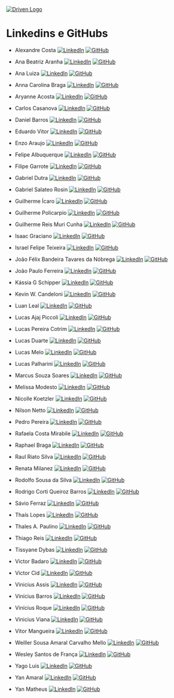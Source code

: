 [Driven Logo]: https://uploads-ssl.webflow.com/62235d098ddf9185c2d74422/622c0e0746587f694e5361b5_Driven_pink.png

[LinkedIn]: https://img.shields.io/badge/LinkedIn-4287f5?style=flat&logo=LinkedIn&logoColor=white

[GitHub]: https://img.shields.io/badge/GitHub-ff4791?style=flat&logo=github&logoColor=white

[![Driven Logo]](https://www.driven.com.br/)

# Linkedins e GitHubs

- Alexandre Costa
[![LinkedIn]](https://www.linkedin.com/in/alexandrecsilva6829/)
[![GitHub]](https://github.com/AlexandreCSilva)

- Ana Beatriz Aranha
[![LinkedIn]](https://www.linkedin.com/in/ana-aranha/)
[![GitHub]](https://github.com/ana-aranha)

- Ana Luiza
[![LinkedIn]](https://www.linkedin.com/in/analtfernandes/)
[![GitHub]](https://github.com/AnaLTFernandes)

- Anna Carolina Braga
[![LinkedIn]](https://www.linkedin.com/in/anna-carolina-braga-6b1086ba/)
[![GitHub]](https://github.com/anna-braga-jesus)

- Aryanne Acosta
[![LinkedIn]](https://www.linkedin.com/in/aryanne-acosta/)
[![GitHub]](https://github.com/aryanneacosta)

- Carlos Casanova
[![LinkedIn]](https://www.linkedin.com/in/carloscasanovad/)
[![GitHub]](https://github.com/carlosctu)

- Daniel Barros
[![LinkedIn]](https://www.linkedin.com/in/daniel-pq-barros/)
[![GitHub]](https://github.com/danielpqb)

- Eduardo Vitor
[![LinkedIn]](https://www.linkedin.com/in/eduardo-vitor-58a395239/)
[![GitHub]](https://github.com/EduardoVSR1995)

- Enzo Araujo
[![LinkedIn]](https://www.linkedin.com/in/enzo-araujo-b8422318a/)
[![GitHub]](https://github.com/enzojga)

- Felipe Albuquerque
[![LinkedIn]](https://www.linkedin.com/in/felipe-albuquerque-268604241/)
[![GitHub]](https://github.com/shaman87)

- Filipe Garrote
[![LinkedIn]](https://www.linkedin.com/in/filipegarrote/)
[![GitHub]](https://github.com/FilipeGarroteDev)

- Gabriel Dutra
[![LinkedIn]](https://www.linkedin.com/in/gabriel-dutra-411117194/)
[![GitHub]](https://github.com/ga-dutra)

- Gabriel Salateo Rosin
[![LinkedIn]](https://www.linkedin.com/in/gabriel-rosin/)
[![GitHub]](https://github.com/gabao55)

- Guilherme Ícaro
[![LinkedIn]](https://www.linkedin.com/in/guilhermeicarofr/)
[![GitHub]](https://github.com/guilhermeicarofr)

- Guilherme Policarpio
[![LinkedIn]](https://www.linkedin.com/in/guilhermepolicarpio/)
[![GitHub]](https://github.com/guilhermepolicarpio)

- Guilherme Reis Muri Cunha
[![LinkedIn]](https://www.linkedin.com/in/guilherme-rmc/)
[![GitHub]](https://github.com/g-rmc)

- Isaac Graciano
[![LinkedIn]](https://www.linkedin.com/in/isaac-graciano-31868b232)
[![GitHub]](https://github.com/IsaacSG)

- Israel Felipe Teixeira
[![LinkedIn]](https://www.linkedin.com/in/israelfteixeira)
[![GitHub]](https://github.com/Israel-Felipe)

- João Félix Bandeira Tavares da Nóbrega 
[![LinkedIn]](https://www.linkedin.com/in/joaofelix27/)
[![GitHub]](https://github.com/joaofelix27)

- João Paulo Ferreira
[![LinkedIn]](https://www.linkedin.com/in/jo%C3%A3o-paulo-ferreira-de-castro-89591b1a3/)
[![GitHub]](https://github.com/Tukkos)

- Kássia G Schipper
[![LinkedIn]](https://www.linkedin.com/in/kassiaguterres/)
[![GitHub]](https://github.com/kassiaschipper)

- Kevin W. Candeloni
[![LinkedIn]](https://www.linkedin.com/in/kevin-candeloni-ab9507215/)
[![GitHub]](https://github.com/kcandeloni/)

- Luan Leal
[![LinkedIn]](https://www.linkedin.com/in/luan-l-162069129)
[![GitHub]](https://github.com/LuanLB99)

- Lucas Ajaj Piccoli
[![LinkedIn]](https://www.linkedin.com/in/lucas-ajaj-piccoli/)
[![GitHub]](https://github.com/lucasajajpiccoli)

- Lucas Pereira Cotrim
[![LinkedIn]](https://www.linkedin.com/in/lucas-pereira-cotrim/)
[![GitHub]](https://github.com/LucasPCotrim)

- Lucas Duarte
[![LinkedIn]](https://www.linkedin.com/in/duarteprog/)
[![GitHub]](https://github.com/DuarteProg)

- Lucas Melo
[![LinkedIn]](https://www.linkedin.com/in/lucas-melo-bb0999210/)
[![GitHub]](https://github.com/Lucas-Melo0)

- Lucas Palharini
[![LinkedIn]](https://www.linkedin.com/in/lucas-palharini/)
[![GitHub]](https://github.com/pipas2309)

- Marcus Souza Soares
[![LinkedIn]](https://www.linkedin.com/in/marcus-vinicius-de-souza-soares/)
[![GitHub]](https://github.com/marcus-souza-soares)

- Melissa Modesto
[![LinkedIn]](https://www.linkedin.com/in/melissamodesto)
[![GitHub]](https://github.com/melissamodesto)

- Nicolle Koetzler
[![LinkedIn]](https://www.linkedin.com/in/nicollekoetzler/)
[![GitHub]](https://github.com/nicollekoetzler)

- Nilson Netto
[![LinkedIn]](https://www.linkedin.com/in/nilson-netto-76b820240/)
[![GitHub]](https://github.com/NilsonNetto)

- Pedro Pereira
[![LinkedIn]](https://www.linkedin.com/in/pedro-l-pereira/)
[![GitHub]](https://github.com/plperera)

- Rafaela Costa Mirabile
[![LinkedIn]](https://www.linkedin.com/in/rafaelamirabile/)
[![GitHub]](https://github.com/RafaelaMirabile)

- Raphael Braga
[![LinkedIn]](https://www.linkedin.com/in/raphael-braga-a0084416a/)
[![GitHub]](https://github.com/RaphaelBragaa)

- Raul Riato Silva
[![LinkedIn]](https://www.linkedin.com/in/raulriato/)
[![GitHub]](https://github.com/raulriato)

- Renata Milanez
[![LinkedIn]](https://www.linkedin.com/in/renatamilanez/)
[![GitHub]](https://github.com/renatamilanez)

- Rodolfo Sousa da Silva
[![LinkedIn]](https://www.linkedin.com/in/rodolfo-sousa/)
[![GitHub]](https://github.com/rosousa)

- Rodrigo Corti Queiroz Barros
[![LinkedIn]](https://www.linkedin.com/in/rodrigo-corti-barros/)
[![GitHub]](https://github.com/rodrigocqb)

- Sávio Ferraz
[![LinkedIn]](https://www.linkedin.com/in/savioferraz/)
[![GitHub]](https://github.com/savioferraz)

- Thaís Lopes
[![LinkedIn]](https://www.linkedin.com/in/euthaislopes/)
[![GitHub]](https://github.com/eumerme)

- Thales A. Paulino
[![LinkedIn]](https://www.linkedin.com/in/thales-a-292461b8/)
[![GitHub]](https://github.com/ThalessAp)

- Thiago Reis
[![LinkedIn]](https://www.linkedin.com/in/thiago-reis-414711221/)
[![GitHub]](https://github.com/ThiagoCCR)

- Tissyane Dybas
[![LinkedIn]](https://www.linkedin.com/in/tissyane/)
[![GitHub]](https://github.com/tissyane)

- Victor Badaro
[![LinkedIn]](https://www.linkedin.com/in/victor-badaro-a46611208/)
[![GitHub]](https://github.com/victorbdr)

- Victor Cid
[![LinkedIn]](https://www.linkedin.com/in/victor-cid-119353a2/)
[![GitHub]](https://github.com/VictorHugoCid)

- Vinicius Assis
[![LinkedIn]](https://www.linkedin.com/in/vinicius-assis-791388224/)
[![GitHub]](https://github.com/viniciuscoassis)

- Vinícius Barros
[![LinkedIn]](https://www.linkedin.com/in/ovinibarros)
[![GitHub]](https://github.com/vinicbarros)

- Vinícius Roque
[![LinkedIn]](https://www.linkedin.com/in/vin%C3%ADcius-de-freitas-roque/)
[![GitHub]](https://github.com/vinicius-roque)

- Vinicius Viana
[![LinkedIn]](https://www.linkedin.com/in/vinicius-viana-10a738247/)
[![GitHub]](https://github.com/ViniVian4)

- Vitor Mangueira
[![LinkedIn]](https://www.linkedin.com/in/vitor-mangueira-494139135/)
[![GitHub]](https://github.com/vitorportes)

- Weiller Sousa Amaral Carvalho Mello
[![LinkedIn]](https://www.linkedin.com/in/weillercarvalho/)
[![GitHub]](https://github.com/weillercarvalho)

- Wesley Santos de França
[![LinkedIn]](https://www.linkedin.com/in/wesley-web-developer)
[![GitHub]](https://github.com/Thepaocomovo)

- Yago Luis
[![LinkedIn]](https://www.linkedin.com/in/yago-luis-718980212/)
[![GitHub]](https://github.com/yagoluisr)

- Yan Amaral
[![LinkedIn]](https://www.linkedin.com/in/yanamaral/)
[![GitHub]](https://github.com/1YanAmaral)

- Yan Matheus
[![LinkedIn]](https://www.linkedin.com/in/yanassis/)
[![GitHub]](https://github.com/REFSZIN)

